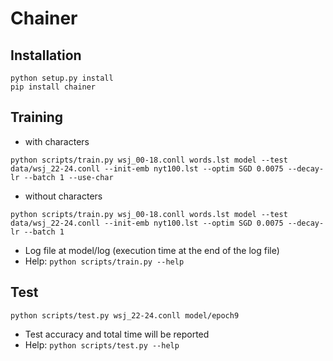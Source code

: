 # Chainer

## Installation

```
python setup.py install
pip install chainer
```

## Training

* with characters

```
python scripts/train.py wsj_00-18.conll words.lst model --test data/wsj_22-24.conll --init-emb nyt100.lst --optim SGD 0.0075 --decay-lr --batch 1 --use-char
```

* without characters

```
python scripts/train.py wsj_00-18.conll words.lst model --test data/wsj_22-24.conll --init-emb nyt100.lst --optim SGD 0.0075 --decay-lr --batch 1
```

* Log file at model/log (execution time at the end of the log file)
* Help: `python scripts/train.py --help`

## Test

```
python scripts/test.py wsj_22-24.conll model/epoch9
```

* Test accuracy and total time will be reported
* Help: `python scripts/test.py --help`
